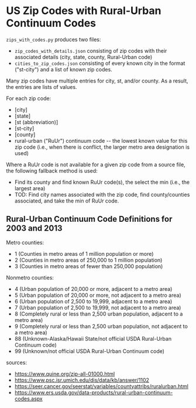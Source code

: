 # US Zip Codes with Rural-Urban Continuum Codes

`zips_with_codes.py` produces two files:
- `zip_codes_with_details.json` consisting of zip codes with their associated details (city, state, county, Rural-Urban code)
- `cities_to_zip_codes.json` consisting of every known city in the format ("st-city") and a list of known zip codes.

Many zip codes have multiple entries for city, st, and/or county. As a result, the entries are lists of values.

For each zip code:
* [city]
* [state]
* [st (abbreviation)]
* [st-city]
* [county]
* rural-urban ("RuUr") continuum code -- the lowest known value for this zip code (i.e., when there is conflict, the larger metro area designation is used)

Where a RuUr code is not available for a given zip code from a source file, the following fallback method is used:
- Find its county and find known RuUr code(s), the select the min (i.e., the largest area)
- TOD: Find city names associated with the zip code, find county/counties associated, and take the min of RuUr code.

## Rural-Urban Continuum Code Definitions for 2003 and 2013

Metro counties:

* 1 (Counties in metro areas of 1 million population or more)
* 2 (Counties in metro areas of 250,000 to 1 million population)
* 3 (Counties in metro areas of fewer than 250,000 population)

Nonmetro counties:

* 4 (Urban population of 20,000 or more, adjacent to a metro area)
* 5 (Urban population of 20,000 or more, not adjacent to a metro area)
* 6 (Urban population of 2,500 to 19,999, adjacent to a metro area)
* 7 (Urban population of 2,500 to 19,999, not adjacent to a metro area)
* 8 (Completely rural or less than 2,500 urban population, adjacent to a metro area)
* 9 (Completely rural or less than 2,500 urban population, not adjacent to a metro area)
* 88 (Unknown-Alaska/Hawaii State/not official USDA Rural-Urban Continuum code)
* 99 (Unknown/not official USDA Rural-Urban Continuum code)

sources:
* https://www.quine.org/zip-all-01000.html
* https://www.psc.isr.umich.edu/dis/data/kb/answer/1102
* https://seer.cancer.gov/seerstat/variables/countyattribs/ruralurban.html
* https://www.ers.usda.gov/data-products/rural-urban-continuum-codes.aspx